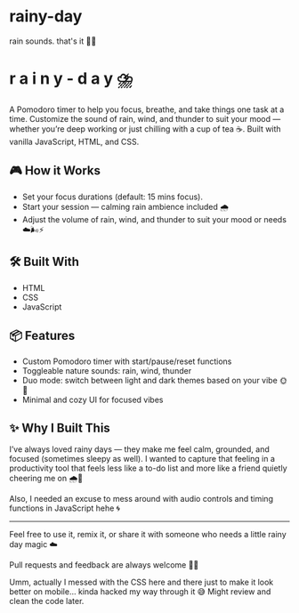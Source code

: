 # rainy-day
rain sounds. that's it ✌🏻

# r a i n y - d a y ⛈️

A Pomodoro timer to help you focus, breathe, and take things one task at a time. Customize the sound of rain, wind, and thunder to suit your mood — whether you’re deep working or just chilling with a cup of tea ☕. Built with vanilla JavaScript, HTML, and CSS.

## 🎮 How it Works
- Set your focus durations (default: 15 mins focus).
- Start your session — calming rain ambience included 🌧️
- Adjust the volume of rain, wind, and thunder to suit your mood or needs ☁️🌬️⚡

## 🛠️ Built With
- HTML
- CSS
- JavaScript

## 📦 Features
- Custom Pomodoro timer with start/pause/reset functions
- Toggleable nature sounds: rain, wind, thunder
- Duo mode: switch between light and dark themes based on your vibe 🌞🌙
- Minimal and cozy UI for focused vibes



## ✨ Why I Built This
I’ve always loved rainy days — they make me feel calm, grounded, and focused (sometimes sleepy as well). I wanted to capture that feeling in a productivity tool that feels less like a to-do list and more like a friend quietly cheering me on 🌧️🍃

Also, I needed an excuse to mess around with audio controls and timing functions in JavaScript hehe 🌀


---

Feel free to use it, remix it, or share it with someone who needs a little rainy day magic ☁️

Pull requests and feedback are always welcome 🫶🏻

Umm, actually I messed with the CSS here and there just to make it look better on mobile… kinda hacked my way through it 😅 Might review and clean the code later.
